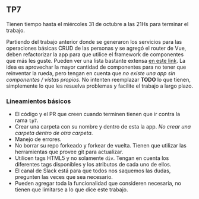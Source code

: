 ﻿## TP7

Tienen tiempo hasta el miércoles 31 de octubre a las 21Hs para terminar el trabajo.

Partiendo del trabajo anterior donde se generaron los servicios para las operaciones básicas CRUD de las personas y se agregó el router de Vue, deben refactorizar la app para que utilice el framework de componentes que más les guste. Pueden ver una lista bastante extensa [en este link](https://github.com/vuejs/awesome-vue#frameworks). La idea es aprovechar la mayor cantidad de componentes para no tener que reinventar la rueda, pero tengan en cuenta que *no existe una app sin componentes / vistas propios*. No intenten reemplazar **TODO** lo que tienen, simplemente lo que les resuelva problemas y facilite el trabajo a largo plazo.

### Lineamientos básicos

- El código y el PR que creen cuando terminen tienen que ir contra la rama `tp7`.
- Crear una carpeta con su nombre y dentro de esta la app. *No crear una carpeta dentro de otra carpeta*.
- Manejo de errores.
- No borrar su repo forkeado y forkear de vuelta. Tienen que utilizar las herramientas que provee git para actualizar.
- Utilicen tags HTML5 y no solamente `div`. Tengan en cuenta los diferentes tags disponibles y los atributos de cada uno de ellos.
- El canal de Slack está para que todos nos saquemos las dudas, pregunten las veces que sea necesario.
- Pueden agregar toda la funcionalidad que consideren necesaria, no tienen que limitarse a lo que dice este trabajo.
